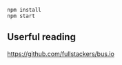 
```
npm install
npm start
```


Userful reading
-----------------

https://github.com/fullstackers/bus.io
